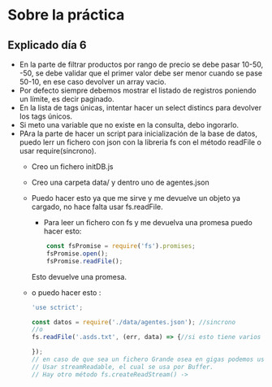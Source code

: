 # Sobre la práctica

## Explicado día 6

- En la parte de filtrar productos por rango de precio se debe pasar 10-50, -50, se debe validar que el primer valor debe ser menor cuando se pase 50-10, en ese caso devolver un array vacio.
- Por defecto siempre debemos mostrar el listado de registros poniendo un límite, es decir paginado.
- En la lista de tags únicas, intentar hacer un select distincs para devolver los tags únicos.
- Si meto una variable que no existe en la consulta, debo ingorarlo.
- PAra la parte de hacer un script para inicialización de la base de datos, puedo lerr un fichero con json con la libreria fs con el método readFile o usar require(sincrono).
  - Creo un fichero initDB.js
  - Creo una carpeta data/ y dentro uno de agentes.json
  - Puedo hacer esto ya que me sirve y me devuelve un objeto ya cargado, no hace falta usar fs.readFile.

    - Para leer un fichero con fs y me devuelva una promesa puedo hacer esto:
    ```js
        const fsPromise = require('fs').promises;
        fsPromise.open();
        fsPromise.readFile();
    ```
    Esto devuelve una promesa.

  - o puedo hacer esto :
    ```js
    'use sctrict';

    const datos = require('./data/agentes.json'); //sincrono
    //o
    fs.readFile('.asds.txt', (err, data) => {//si esto tiene varios gigas no es recomendable xq se desborda la memoria

    });
    // en caso de que sea un fichero Grande osea en gigas podemos usar un buffer.
    // Usar streamReadable, el cual se usa por Buffer.
    // Hay otro método fs.createReadStream() -> 
    
    ```
